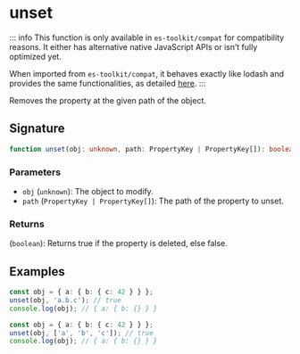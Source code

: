 # unset

::: info
This function is only available in `es-toolkit/compat` for compatibility reasons. It either has alternative native JavaScript APIs or isn’t fully optimized yet.

When imported from `es-toolkit/compat`, it behaves exactly like lodash and provides the same functionalities, as detailed [here](../../../compatibility.md).
:::

Removes the property at the given path of the object.

## Signature

```typescript
function unset(obj: unknown, path: PropertyKey | PropertyKey[]): boolean;
```

### Parameters

- `obj` (`unknown`): The object to modify.
- `path` (`PropertyKey | PropertyKey[]`): The path of the property to unset.

### Returns

(`boolean`): Returns true if the property is deleted, else false.

## Examples

```typescript
const obj = { a: { b: { c: 42 } } };
unset(obj, 'a.b.c'); // true
console.log(obj); // { a: { b: {} } }

const obj = { a: { b: { c: 42 } } };
unset(obj, ['a', 'b', 'c']); // true
console.log(obj); // { a: { b: {} } }
```
